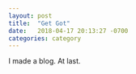 ```yaml
---
layout: post
title:  "Get Got"
date:   2018-04-17 20:13:27 -0700
categories: category
---
```


I made a blog. At last.

